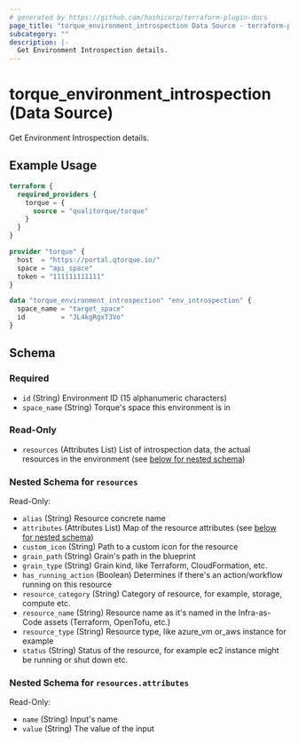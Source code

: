 ```yaml
---
# generated by https://github.com/hashicorp/terraform-plugin-docs
page_title: "torque_environment_introspection Data Source - terraform-provider-torque"
subcategory: ""
description: |-
  Get Environment Introspection details.
---
```


# torque_environment_introspection (Data Source)

Get Environment Introspection details.

## Example Usage

```terraform
terraform {
  required_providers {
    torque = {
      source = "qualitorque/torque"
    }
  }
}

provider "torque" {
  host  = "https://portal.qtorque.io/"
  space = "api_space"
  token = "111111111111"
}

data "torque_environment_introspection" "env_introspection" {
  space_name = "target_space"
  id         = "JL4kgRgxT3Vo"
}
```

<!-- schema generated by tfplugindocs -->
## Schema

### Required

- `id` (String) Environment ID (15 alphanumeric characters)
- `space_name` (String) Torque's space this environment is in

### Read-Only

- `resources` (Attributes List) List of introspection data, the actual resources in the environment (see [below for nested schema](#nestedatt--resources))

<a id="nestedatt--resources"></a>
### Nested Schema for `resources`

Read-Only:

- `alias` (String) Resource concrete name
- `attributes` (Attributes List) Map of the resource attributes (see [below for nested schema](#nestedatt--resources--attributes))
- `custom_icon` (String) Path to a custom icon for the resource
- `grain_path` (String) Grain's path in the blueprint
- `grain_type` (String) Grain kind, like Terraform, CloudFormation, etc.
- `has_running_action` (Boolean) Determines if there's an action/workflow running on this resource
- `resource_category` (String) Category of resource, for example, storage, compute etc.
- `resource_name` (String) Resource name as it's named in the Infra-as-Code assets (Terraform, OpenTofu, etc.)
- `resource_type` (String) Resource type, like azure_vm or_aws instance for example
- `status` (String) Status of the resource, for example ec2 instance might be running or shut down etc.

<a id="nestedatt--resources--attributes"></a>
### Nested Schema for `resources.attributes`

Read-Only:

- `name` (String) Input's name
- `value` (String) The value of the input
